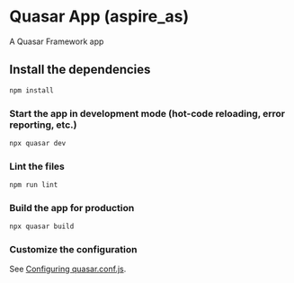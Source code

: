 # Quasar App (aspire_as)

A Quasar Framework app

## Install the dependencies
```bash
npm install
```

### Start the app in development mode (hot-code reloading, error reporting, etc.)
```bash
npx quasar dev
```

### Lint the files
```bash
npm run lint
```

### Build the app for production
```bash
npx quasar build
```

### Customize the configuration
See [Configuring quasar.conf.js](https://quasar.dev/quasar-cli/quasar-conf-js).
